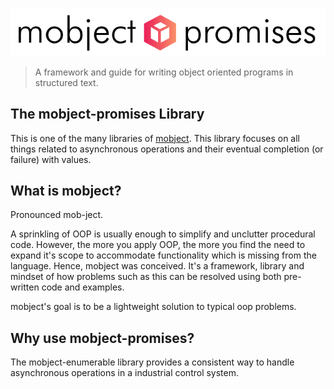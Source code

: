 <p align="center">
  <picture>
    <img class="top-logo" alt="mobject main logo" src='./images/logo-light.svg'>
  </picture>
</p>

> A framework and guide for writing object oriented programs in structured text.

## The mobject-promises Library

This is one of the many libraries of [mobject](http://mobject.org). This library focuses on all things related to asynchronous operations and their eventual completion (or failure) with values.

## What is mobject?

Pronounced mob-ject.

A sprinkling of OOP is usually enough to simplify and unclutter procedural code. However, the more you apply OOP, the more you find the need to expand it's scope to accommodate functionality which is missing from the language. Hence, mobject was conceived. It's a framework, library and mindset of how problems such as this can be resolved using both pre-written code and examples.

mobject's goal is to be a lightweight solution to typical oop problems.

## Why use mobject-promises?

The mobject-enumerable library provides a consistent way to handle asynchronous operations in a industrial control system.
